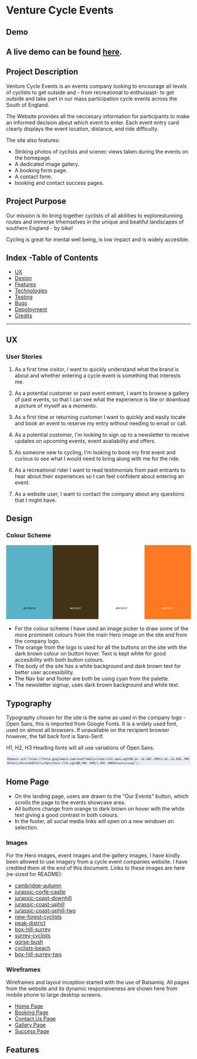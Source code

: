 ﻿
# Venture Cycle Events

## Demo

A live demo can be found [here]().
---
## Project Description

Venture Cycle Events is an events company looking to encourage all levels of cyclists to get outside and - from recreational to enthuisiast- to get outside and take part in our mass participation cycle events across the South of England.

The Website provides all the neccesary information for participants to make an informed decision about which event to enter. Each event entry card clearly displays the event location, distance, and ride difficulty.

The site also features:

- Striking photos of cyclists and scenec views taken during the events on the homepage.
- A dedicated image gallery.
- A booking form page.
- A contact form.
- booking and contact success pages.

## Project Purpose

Our mission is ito bring together cyclists of all abilities to explorestunning routes and immerse trhemselves in the unique and beatiful landscapes of southern England - by bike!

Cycling is great for mental well being, is low impact and is widely accesible.

## Index -Table of Contents

- [UX](#ux)
- [Design](#design)
- [Features](#features)
- [Technologies]()
- [Testing]()
- [Bugs]()
- [Depoloyment]()
- [Credits]()
---
## UX

### User Stories

1. As a first time visitor, I want to quickly understand what the brand is about and whether entering a cycle event is something that interests me.

2. As a potential customer or past event entrant, I want to browse a gallery of past events, so that I can see what the experience is like or download a picture of myself as a momento.

3. As a first time or returning customer I want to quickly and easily locate and book an event to reserve my entry without needing to email or call.

4. As a potential customer, I'm looking to sign up to a newsletter to receive updates on upcoming events, event availability and offers.

5. As someone new to cycling, I'm looking to book my first event and curious to see what I would need to bring along with me for the ride.

6.  As a recreational rider I want to read testimonials from past entrants to hear about their experiences so I can feel confident about entering an event.

7. As a website user, I want to contact the company about any questions that I might have.

## Design

### Colour Scheme

![colour-palette](assets/README-files/mp1-colour-scheme.png)

* For the colour scheme I have used an image picker to draw some of the more prominent colours from the main Hero image on the site and from the company logo.
* The orange from the logo is used for all the buttons on the site with the dark brown colour on button hover. Text is kept white for good accesibility with both button colours. 
* The body of the site has a white background and dark brown text for better user accessibility.
* The Nav bar and footer are both be using cyan from the palette.
* The newsletter signup, uses dark brown background and white text.

## Typography

Typography chosen for the site is the same as used in the company logo - Open Sans, this is imported from Google Fonts. It is a widely used font, used on almost all browsers. If unavailable on the recipient browser however, the fall back font is Sans-Serif.

H1, H2, H3 Heading fonts will all use variations of Open Sans.

![google-fonts-import-link](assets/README-files/mp1-google-fonts.png)

## Home Page

* On the landing page, users are drawn to the "Our Events" button, which scrolls the page to the events showcase area. 
* All buttons change from orange to dark brown on hover with the white text giving a good contrast in both colours.
* In the footer, all social media links will open on a new windown on selection.

### Images

For the Hero images, event images and the gallery images, I have kindly been allowed to use imagery from a cycle event companies website. I have credited them at the end of this document. Links to these images are here (re-sized for README):

* [cambridge-autumn](assets/images/cambridge-autumn.jpg)
* [jurassic-corfe-castle](assets/images/jurassic-corfe-castle.jpg)
* [jurassic-coast-downhill](assets/images/jurassic-downhill.jpg)
* [jurassic-coast-uphill](assets/images/jurassic-uphill.jpg)
* [jurassic-coast-uphill-two](assets/images/jurassic-uphill-two.jpg)
* [new-forest-cyclists](assets/images/new-forest-2up.jpg)
* [peak-district](assets/images/peak-district-hill.jpg)
* [box-hill-surrey](assets/images/surrey-hills-box-hill.png)
* [surrey-cyclists](assets/images/cycle-club-surrey.png)
* [gorse-bush](assets/images/gorse-bush-new-forest.png)
* [cyclists-beach](assets/images/lepe-beach.png)
* [box-hill-surrey-two](assets/images/surrey-box-hill-two.jpg)

### Wireframes

Wireframes and layout inception started with the use of Balsamiq.
All pages from the website and its dynamic responsiveness are shown here from mobile phone to large desktop screens.

* [Home Page](wireframes/homepage.png)
* [Booking Page](wireframes/booking-request-page.png)
* [Contact Us Page](wireframes/contact-us-page.png)
* [Gallery Page](wireframes/gallery-page.png)
* [Success Page](wireframes/success-page.png)

## Features

